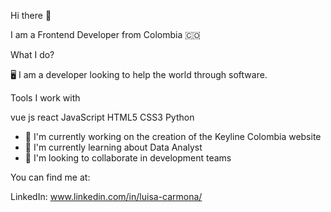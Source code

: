 Hi there 👋

I am a Frontend Developer from Colombia 🇨🇴

What I do?

🖥 I am a developer looking to help the world through software.

Tools I work with

vue js
react
JavaScript
HTML5
CSS3
Python

- 🔭 I'm currently working on the creation of the Keyline Colombia website
- 🌱 I'm currently learning about Data Analyst
- 👯 I'm looking to collaborate in development teams

You can find me at:

LinkedIn: www.linkedin.com/in/luisa-carmona/
